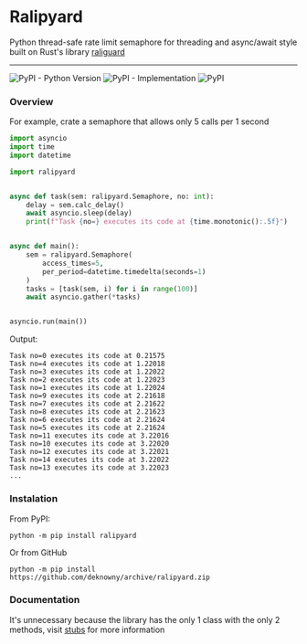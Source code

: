 # Ralipyard
 Python thread-safe rate limit semaphore for threading and async/await style built on Rust's library [raliguard](https://github.com/deknowny/ralipyard)

***
![PyPI - Python Version](https://img.shields.io/pypi/pyversions/ralipyard)
![PyPI - Implementation](https://img.shields.io/pypi/implementation/ralipyard)
![PyPI](https://img.shields.io/pypi/v/ralipyard)
### Overview
For example, crate a semaphore that allows only 5 calls per 1 second
```python
import asyncio
import time
import datetime

import ralipyard


async def task(sem: ralipyard.Semaphore, no: int):
    delay = sem.calc_delay()
    await asyncio.sleep(delay)
    print(f"Task {no=} executes its code at {time.monotonic():.5f}")


async def main():
    sem = ralipyard.Semaphore(
        access_times=5,
        per_period=datetime.timedelta(seconds=1)
    )
    tasks = [task(sem, i) for i in range(100)]
    await asyncio.gather(*tasks)


asyncio.run(main())
```
Output:
```shell
Task no=0 executes its code at 0.21575
Task no=4 executes its code at 1.22018
Task no=3 executes its code at 1.22022
Task no=2 executes its code at 1.22023
Task no=1 executes its code at 1.22024
Task no=9 executes its code at 2.21618
Task no=7 executes its code at 2.21622
Task no=8 executes its code at 2.21623
Task no=6 executes its code at 2.21624
Task no=5 executes its code at 2.21624
Task no=11 executes its code at 3.22016
Task no=10 executes its code at 3.22020
Task no=12 executes its code at 3.22021
Task no=14 executes its code at 3.22022
Task no=13 executes its code at 3.22023
...
```

### Instalation
From PyPI:
```shell
python -m pip install ralipyard
```
Or from GitHub
```shell
python -m pip install https://github.com/deknowny/archive/ralipyard.zip
```

### Documentation
It's unnecessary because the library has the only 1 class with the only 2 methods, visit [stubs](./ralipyard.pyi) for more information
